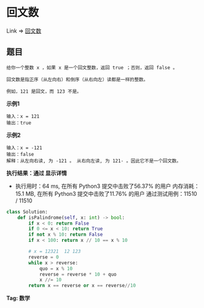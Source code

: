 # 回文数

Link => [回文数](https://leetcode-cn.com/problems/palindrome-number/)

## 题目
    给你一个整数 x ，如果 x 是一个回文整数，返回 true ；否则，返回 false 。

    回文数是指正序（从左向右）和倒序（从右向左）读都是一样的整数。

    例如，121 是回文，而 123 不是。


**示例1**

    输入：x = 121
    输出：true

**示例2**

    输入：x = -121
    输出：false
    解释：从左向右读, 为 -121 。 从右向左读, 为 121- 。因此它不是一个回文数。

**执行结果：通过 显示详情**

- 执行用时：64 ms, 在所有 Python3 提交中击败了56.37% 的用户
内存消耗：15.1 MB, 在所有 Python3 提交中击败了11.76% 的用户
通过测试用例：11510 / 11510

```python
class Solution:
    def isPalindrome(self, x: int) -> bool:
        if x < 0: return False
        if 0 <= x < 10: return True
        if not x % 10: return False
        if x < 100: return x // 10 == x % 10

        # x = 12321  12 123
        reverse = 0
        while x > reverse:
            quo = x % 10
            reverse = reverse * 10 + quo
            x //= 10
        return x == reverse or x == reverse//10
```
**Tag: 数学**
